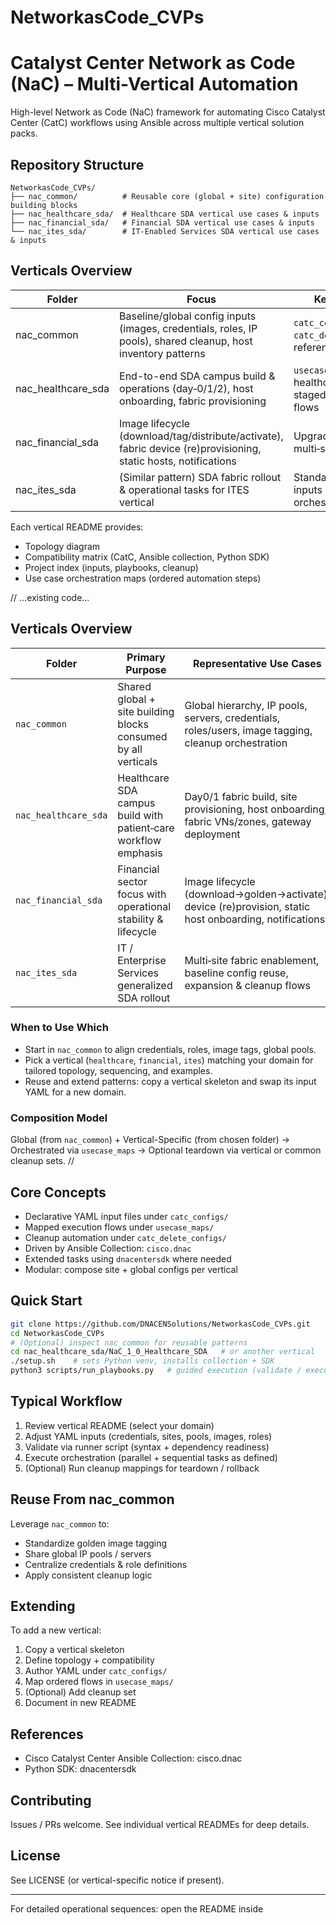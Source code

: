 # NetworkasCode_CVPs
# Catalyst Center Network as Code (NaC) – Multi-Vertical Automation

High-level Network as Code (NaC) framework for automating Cisco Catalyst Center (CatC) workflows using Ansible across multiple vertical solution packs.

## Repository Structure
```
NetworkasCode_CVPs/
├── nac_common/          # Reusable core (global + site) configuration building blocks
├── nac_healthcare_sda/  # Healthcare SDA vertical use cases & inputs
├── nac_financial_sda/   # Financial SDA vertical use cases & inputs
└── nac_ites_sda/        # IT-Enabled Services SDA vertical use cases & inputs
```

## Verticals Overview
| Folder | Focus | Key Artifacts |
|--------|-------|---------------|
| nac_common | Baseline/global config inputs (images, credentials, roles, IP pools), shared cleanup, host inventory patterns | `catc_configs/`, `catc_delete_configs/`, reference samples |
| nac_healthcare_sda | End-to-end SDA campus build & operations (day‑0/1/2), host onboarding, fabric provisioning | `usecase_maps/`, healthcare topology, staged automation flows |
| nac_financial_sda | Image lifecycle (download/tag/distribute/activate), fabric device (re)provisioning, static hosts, notifications | Upgrade sequencing, multi‑site patterns |
| nac_ites_sda | (Similar pattern) SDA fabric rollout & operational tasks for ITES vertical | Standardized YAML inputs & playbook orchestration |

Each vertical README provides:  
- Topology diagram  
- Compatibility matrix (CatC, Ansible collection, Python SDK)  
- Project index (inputs, playbooks, cleanup)  
- Use case orchestration maps (ordered automation steps)

// ...existing code...
## Verticals Overview

| Folder | Primary Purpose | Representative Use Cases | Key Inputs / Artifacts |
|--------|-----------------|--------------------------|------------------------|
| `nac_common` | Shared global + site building blocks consumed by all verticals | Global hierarchy, IP pools, servers, credentials, roles/users, image tagging, cleanup orchestration | `catc_configs/`, `catc_delete_configs/`, sample inventories, role/user/image YAML |
| `nac_healthcare_sda` | Healthcare SDA campus build with patient‑care workflow emphasis | Day0/1 fabric build, site provisioning, host onboarding, fabric VNs/zones, gateway deployment | `usecase_maps/`, healthcare topology diagram, fabric + host YAML bundles |
| `nac_financial_sda` | Financial sector focus with operational stability & lifecycle | Image lifecycle (download→golden→activate), device (re)provision, static host onboarding, notifications | Upgrade sequencing maps, image policy YAML, provisioning inputs |
| `nac_ites_sda` | IT / Enterprise Services generalized SDA rollout | Multi‑site fabric enablement, baseline config reuse, expansion & cleanup flows | Standardized SDA site YAML, orchestration maps, cleanup sets |

### When to Use Which
- Start in `nac_common` to align credentials, roles, image tags, global pools.
- Pick a vertical (`healthcare`, `financial`, `ites`) matching your domain for tailored topology, sequencing, and examples.
- Reuse and extend patterns: copy a vertical skeleton and swap its input YAML for a new domain.

### Composition Model
Global (from `nac_common`) + Vertical-Specific (from chosen folder) → Orchestrated via `usecase_maps` → Optional teardown via vertical or common cleanup sets.
//



## Core Concepts
- Declarative YAML input files under `catc_configs/`
- Mapped execution flows under `usecase_maps/`
- Cleanup automation under `catc_delete_configs/`
- Driven by Ansible Collection: `cisco.dnac`
- Extended tasks using `dnacentersdk` where needed
- Modular: compose site + global configs per vertical

## Quick Start
```bash
git clone https://github.com/DNACENSolutions/NetworkasCode_CVPs.git
cd NetworkasCode_CVPs
# (Optional) inspect nac_common for reusable patterns
cd nac_healthcare_sda/NaC_1_0_Healthcare_SDA   # or another vertical
./setup.sh    # sets Python venv, installs collection + SDK
python3 scripts/run_playbooks.py   # guided execution (validate / execute)
```

## Typical Workflow
1. Review vertical README (select your domain)  
2. Adjust YAML inputs (credentials, sites, pools, images, roles)  
3. Validate via runner script (syntax + dependency readiness)  
4. Execute orchestration (parallel + sequential tasks as defined)  
5. (Optional) Run cleanup mappings for teardown / rollback  

## Reuse From nac_common
Leverage `nac_common` to:
- Standardize golden image tagging
- Share global IP pools / servers
- Centralize credentials & role definitions
- Apply consistent cleanup logic

## Extending
To add a new vertical:
1. Copy a vertical skeleton
2. Define topology + compatibility
3. Author YAML under `catc_configs/`
4. Map ordered flows in `usecase_maps/`
5. (Optional) Add cleanup set
6. Document in new README

## References
- Cisco Catalyst Center Ansible Collection: cisco.dnac  
- Python SDK: dnacentersdk  

## Contributing
Issues / PRs welcome. See individual vertical READMEs for deep details.

## License
See LICENSE (or vertical-specific notice if present).

---
For detailed operational sequences: open the README inside